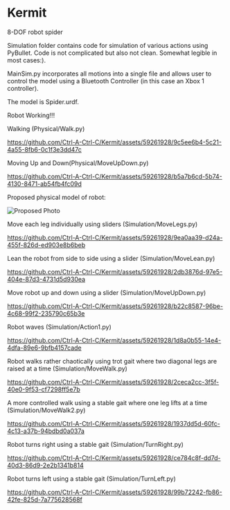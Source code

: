 # Kermit
8-DOF robot spider

Simulation folder contains code for simulation of various actions using PyBullet. Code is not complicated but also not clean. Somewhat legible in most cases:).

MainSim.py incorporates all motions into a single file and allows user to control the model using a Bluetooth Controller (in this case an Xbox 1 controller).

The model is Spider.urdf.

Robot Working!!!

Walking (Physical/Walk.py)

https://github.com/Ctrl-A-Ctrl-C/Kermit/assets/59261928/9c5ee6b4-5c21-4a55-8fb6-0c1f3e3dd47c

Moving Up and Down(Physical/MoveUpDown.py)

https://github.com/Ctrl-A-Ctrl-C/Kermit/assets/59261928/b5a7b6cd-5b74-4130-8471-ab54fb4fc09d

Proposed physical model of robot:

![Proposed Photo](https://github.com/Ctrl-A-Ctrl-C/Kermit/assets/59261928/0519eed9-6b5a-4df2-ae5c-85f6b44cad3e)

Move each leg individually using sliders (Simulation/MoveLegs.py)

https://github.com/Ctrl-A-Ctrl-C/Kermit/assets/59261928/9ea0aa39-d24a-455f-826d-ed903e8b6beb

Lean the robot from side to side using a slider (Simulation/MoveLean.py)

https://github.com/Ctrl-A-Ctrl-C/Kermit/assets/59261928/2db3876d-97e5-404e-87d3-4731d5d930ea

Move robot up and down using a slider (Simulation/MoveUpDown.py)

https://github.com/Ctrl-A-Ctrl-C/Kermit/assets/59261928/b22c8587-96be-4c68-99f2-235790c65b3e

Robot waves (Simulation/Action1.py)

https://github.com/Ctrl-A-Ctrl-C/Kermit/assets/59261928/1d8a0b55-14e4-4dfa-89e6-9bfb4157cade

Robot walks rather chaotically using trot gait where two diagonal legs are raised at a time (Simulation/MoveWalk.py)

https://github.com/Ctrl-A-Ctrl-C/Kermit/assets/59261928/2ceca2cc-3f5f-40e0-9f53-cf7298ff5e7b

A more controlled walk using a stable gait where one leg lifts at a time (Simulation/MoveWalk2.py)

https://github.com/Ctrl-A-Ctrl-C/Kermit/assets/59261928/1937dd5d-60fc-4c13-a37b-94bdbd0a037a

Robot turns right using a stable gait (Simulation/TurnRight.py)

https://github.com/Ctrl-A-Ctrl-C/Kermit/assets/59261928/ce784c8f-dd7d-40d3-86d9-2e2b1341b814

Robot turns left using a stable gait (Simulation/TurnLeft.py)

https://github.com/Ctrl-A-Ctrl-C/Kermit/assets/59261928/99b72242-fb86-42fe-825d-7a775628568f





